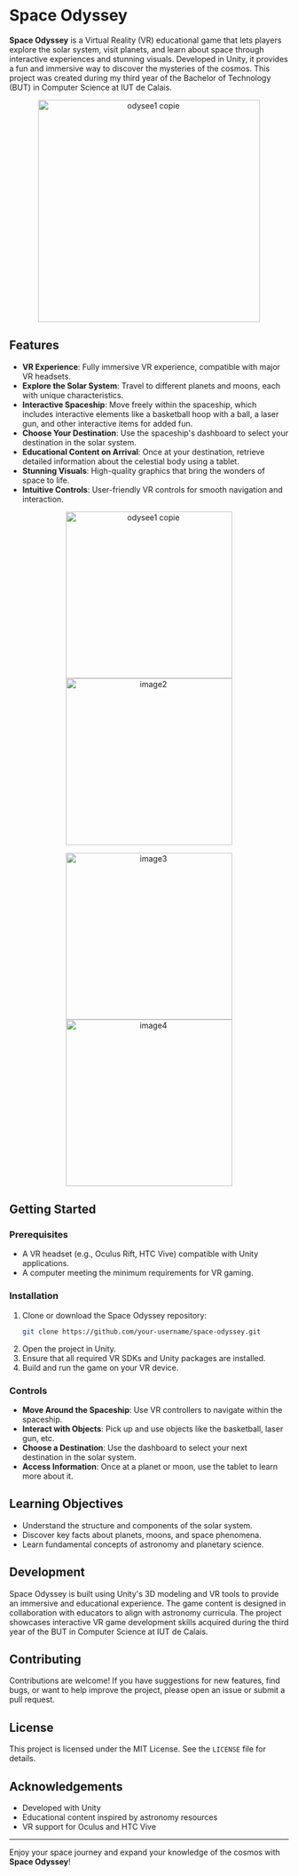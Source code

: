 # Space Odyssey

**Space Odyssey** is a Virtual Reality (VR) educational game that lets players explore the solar system, visit planets, and learn about space through interactive experiences and stunning visuals. Developed in Unity, it provides a fun and immersive way to discover the mysteries of the cosmos. This project was created during my third year of the Bachelor of Technology (BUT) in Computer Science at IUT de Calais.
<p align="center">
<img src="https://github.com/user-attachments/assets/cee5ae04-e328-470f-8338-18c4cd9e8129" alt="odysee1 copie" width="400"/>
</p>

## Features

- **VR Experience**: Fully immersive VR experience, compatible with major VR headsets.
- **Explore the Solar System**: Travel to different planets and moons, each with unique characteristics.
- **Interactive Spaceship**: Move freely within the spaceship, which includes interactive elements like a basketball hoop with a ball, a laser gun, and other interactive items for added fun.
- **Choose Your Destination**: Use the spaceship's dashboard to select your destination in the solar system.
- **Educational Content on Arrival**: Once at your destination, retrieve detailed information about the celestial body using a tablet.
- **Stunning Visuals**: High-quality graphics that bring the wonders of space to life.
- **Intuitive Controls**: User-friendly VR controls for smooth navigation and interaction.
<p align="center">
    <img src="https://github.com/user-attachments/assets/769911b6-6f09-4a7c-90c2-1981e8035156" alt="odysee1 copie" width="300"/>
    <img src="https://github.com/user-attachments/assets/a2b1e451-d1f7-4a10-94a2-018dca99e217" alt="image2" width="300"/>
</p>
<p align="center">
    <img src="https://github.com/user-attachments/assets/433003dc-362a-4fc8-ac1b-8993e3be8683" alt="image3" width="300"/>
    <img src="https://github.com/user-attachments/assets/f7e3619f-c5e6-4bd1-8832-eff1edf7c9bc" alt="image4" width="300"/>
</p>

## Getting Started

### Prerequisites

- A VR headset (e.g., Oculus Rift, HTC Vive) compatible with Unity applications.
- A computer meeting the minimum requirements for VR gaming.

### Installation

1. Clone or download the Space Odyssey repository:
   ```bash
   git clone https://github.com/your-username/space-odyssey.git
   ```
2. Open the project in Unity.
3. Ensure that all required VR SDKs and Unity packages are installed.
4. Build and run the game on your VR device.

### Controls

- **Move Around the Spaceship**: Use VR controllers to navigate within the spaceship.
- **Interact with Objects**: Pick up and use objects like the basketball, laser gun, etc.
- **Choose a Destination**: Use the dashboard to select your next destination in the solar system.
- **Access Information**: Once at a planet or moon, use the tablet to learn more about it.

## Learning Objectives

- Understand the structure and components of the solar system.
- Discover key facts about planets, moons, and space phenomena.
- Learn fundamental concepts of astronomy and planetary science.

## Development

Space Odyssey is built using Unity's 3D modeling and VR tools to provide an immersive and educational experience. The game content is designed in collaboration with educators to align with astronomy curricula. The project showcases interactive VR game development skills acquired during the third year of the BUT in Computer Science at IUT de Calais.

## Contributing

Contributions are welcome! If you have suggestions for new features, find bugs, or want to help improve the project, please open an issue or submit a pull request.

## License

This project is licensed under the MIT License. See the `LICENSE` file for details.

## Acknowledgements

- Developed with Unity
- Educational content inspired by astronomy resources
- VR support for Oculus and HTC Vive

---

Enjoy your space journey and expand your knowledge of the cosmos with **Space Odyssey**!
